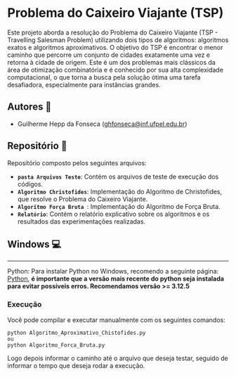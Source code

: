 # Problema do Caixeiro Viajante (TSP)
Este projeto aborda a resolução do Problema do Caixeiro Viajante (TSP - Travelling Salesman Problem) utilizando dois tipos de algoritmos: algoritmos exatos e algoritmos aproximativos. O objetivo do TSP é encontrar o menor caminho que percorre um conjunto de cidades exatamente uma vez e retorna à cidade de origem. Este é um dos problemas mais clássicos da área de otimização combinatória e é conhecido por sua alta complexidade computacional, o que torna a busca pela solução ótima uma tarefa desafiadora, especialmente para instâncias grandes.

## Autores :busts_in_silhouette:
- Guilherme Hepp da Fonseca ([ghfonseca@inf.ufpel.edu.br](mailto:ghfonseca@inf.ufpel.edu.br))


## Repositório :file_folder:
Repositório composto pelos seguintes arquivos:
- **`pasta Arquivos Teste`**: Contém os arquivos de teste de execução dos códigos.
- **`Algoritmo Christofides`**: Implementação do Algoritmo de Christofides, que resolve o Problema do Caixeiro Viajante.
- **`Algoritmo Força Bruta `**: Implementação do Algoritmo de Força Bruta.
- **`Relatório`**: Contém o relatório explicativo sobre os algoritmos e os resultados das experimentações realizadas.



## Windows  :computer:

*****
Python:
Para instalar Python no Windows, recomendo a seguinte página: [Python](https://www.python.org/downloads/windows/), **é importante que a versão mais recente do python seja instalada para evitar possíveis erros. Recomendamos versão >= 3.12.5**
### Execução
Você pode compilar e executar manualmente com os seguintes comandos:

```
python Algoritmo_Aproximativo_Chistofides.py
ou
python Algoritmo_Forca_Bruta.py
```
Logo depois informar o caminho até o arquivo que deseja testar, seguido de informar o tempo que deseja rodar a execução.
